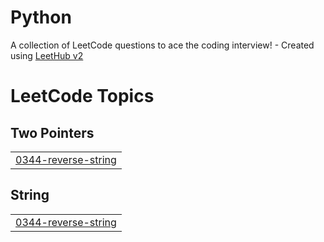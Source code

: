 # Python
A collection of LeetCode questions to ace the coding interview! - Created using [LeetHub v2](https://github.com/arunbhardwaj/LeetHub-2.0)

<!---LeetCode Topics Start-->
# LeetCode Topics
## Two Pointers
|  |
| ------- |
| [0344-reverse-string](https://github.com/aneeeeshh/Python/tree/master/0344-reverse-string) |
## String
|  |
| ------- |
| [0344-reverse-string](https://github.com/aneeeeshh/Python/tree/master/0344-reverse-string) |
<!---LeetCode Topics End-->